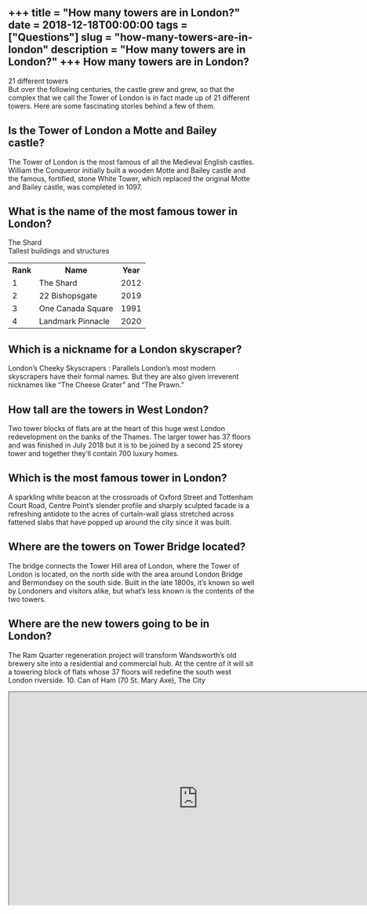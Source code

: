 +++
title = "How many towers are in London?"
date = 2018-12-18T00:00:00
tags = ["Questions"]
slug = "how-many-towers-are-in-london"
description = "How many towers are in London?"
+++
How many towers are in London?
------------------------------

21 different towers  
But over the following centuries, the castle grew and grew, so that the complex that we call the Tower of London is in fact made up of 21 different towers. Here are some fascinating stories behind a few of them.

Is the Tower of London a Motte and Bailey castle?
-------------------------------------------------

The Tower of London is the most famous of all the Medieval English castles. William the Conqueror initially built a wooden Motte and Bailey castle and the famous, fortified, stone White Tower, which replaced the original Motte and Bailey castle, was completed in 1097.

What is the name of the most famous tower in London?
----------------------------------------------------

The Shard  
Tallest buildings and structures

<table><tr><th>Rank</th><th>Name</th><th>Year</th></tr><tr><td>1</td><td>The Shard</td><td>2012</td></tr><tr><td>2</td><td>22 Bishopsgate</td><td>2019</td></tr><tr><td>3</td><td>One Canada Square</td><td>1991</td></tr><tr><td>4</td><td>Landmark Pinnacle</td><td>2020</td></tr></table>

Which is a nickname for a London skyscraper?
--------------------------------------------

London’s Cheeky Skyscrapers : Parallels London’s most modern skyscrapers have their formal names. But they are also given irreverent nicknames like “The Cheese Grater” and “The Prawn.”

How tall are the towers in West London?
---------------------------------------

Two tower blocks of flats are at the heart of this huge west London redevelopment on the banks of the Thames. The larger tower has 37 floors and was finished in July 2018 but it is to be joined by a second 25 storey tower and together they’ll contain 700 luxury homes.

Which is the most famous tower in London?
-----------------------------------------

A sparkling white beacon at the crossroads of Oxford Street and Tottenham Court Road, Centre Point’s slender profile and sharply sculpted facade is a refreshing antidote to the acres of curtain-wall glass stretched across fattened slabs that have popped up around the city since it was built.

Where are the towers on Tower Bridge located?
---------------------------------------------

The bridge connects the Tower Hill area of London, where the Tower of London is located, on the north side with the area around London Bridge and Bermondsey on the south side. Built in the late 1800s, it’s known so well by Londoners and visitors alike, but what’s less known is the contents of the two towers.

Where are the new towers going to be in London?
-----------------------------------------------

The Ram Quarter regeneration project will transform Wandsworth’s old brewery site into a residential and commercial hub. At the centre of it will sit a towering block of flats whose 37 floors will redefine the south west London riverside. 10. Can of Ham (70 St. Mary Axe), The City

<iframe allow="accelerometer; autoplay; clipboard-write; encrypted-media; gyroscope; picture-in-picture" allowfullscreen="" class="__youtube_prefs__  epyt-is-override  no-lazyload" data-no-lazy="1" data-origheight="433" data-origwidth="770" data-skipgform_ajax_framebjll="" height="433" id="_ytid_90557" loading="lazy" src="https://www.youtube.com/embed/JCmwvwNY6eE?enablejsapi=1&autoplay=0&cc_load_policy=0&cc_lang_pref=&iv_load_policy=1&loop=0&modestbranding=0&rel=1&fs=1&playsinline=0&autohide=2&theme=dark&color=red&controls=1&" title="YouTube player" width="770"></iframe>